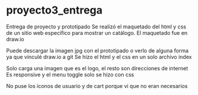 # proyecto3_entrega
Entrega de proyecto y prototipado
Se realizó el maquetado del html y css de un sitio web especifico para mostrar un catálogo.
El maquetado fue en draw.io

Puede descargar la imagen jpg con el prototipado o verlo de alguna forma ya que vinculé draw.io a git
Se hizo el html y el css en un solo archivo index

Solo carga una imagen que es el logo, el resto son direcciones de internet
Es responsive y el menu toggle solo se hizo con css

No puse los iconos de usuario y de cart porque vi que no eran necesarios
